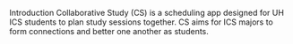 

Introduction
Collaborative Study (CS) is a scheduling app designed for UH ICS students to plan study sessions together. CS aims for ICS majors to form connections and better one another as students.



